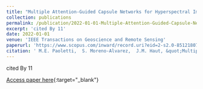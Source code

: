 ```yaml
---
title: "Multiple Attention-Guided Capsule Networks for Hyperspectral Image Classification"
collection: publications
permalink: /publication/2022-01-01-Multiple-Attention-Guided-Capsule-Networks-for-Hyperspectral-Image-Classification
excerpt: 'cited By 11'
date: 2022-01-01
venue: 'IEEE Transactions on Geoscience and Remote Sensing'
paperurl: 'https://www.scopus.com/inward/record.uri?eid=2-s2.0-85121807017&doi=10.1109%2fTGRS.2021.3135506&partnerID=40&md5=281c232ad77b39aefd8b2f20f6ae7e44'
citation: ' M.E. Paoletti,  S. Moreno-Alvarez,  J.M. Haut, &quot;Multiple Attention-Guided Capsule Networks for Hyperspectral Image Classification.&quot; IEEE Transactions on Geoscience and Remote Sensing, 2022.'
---
```

cited By 11

[Access paper here](https://www.scopus.com/inward/record.uri?eid=2-s2.0-85121807017&doi=10.1109%2fTGRS.2021.3135506&partnerID=40&md5=281c232ad77b39aefd8b2f20f6ae7e44){:target="_blank"}

